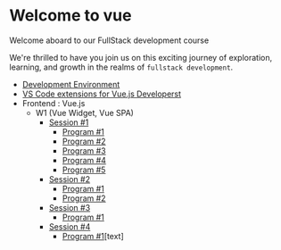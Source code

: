 # Welcome to vue

Welcome aboard to our FullStack development course

We're thrilled to have you join us on this exciting journey of exploration, learning, and growth in the realms of `fullstack development`.

- [Development Environment](/development_environment.md)
- [VS Code extensions for Vue.js Developerst](/vscode_extensions.md)
- Frontend : Vue.js 
  - W1 (Vue Widget, Vue SPA)
    - [Session #1](/Frontend/W1/S1/guide.md)
      - [Program #1](/Frontend/W1/S1/pro01/index.html)
      - [Program #2](/Frontend/W1/S1/pro02/index.html)
      - [Program #3](/Frontend/W1/S1/pro03/index.html)
      - [Program #4](/Frontend/W1/S1/pro04/index.html)
      - [Program #5](/Frontend/W1/S1/pro05/index.html)
    - [Session #2](/Frontend/W1/S2/guide.md)
      - [Program #1](/Frontend/W1/S2/pro01/index.html)
      - [Program #2](/Frontend/W1/S2/pro02/todolist_template.html)
    - [Session #3](/Frontend/W1/S3/guide.md)
      - [Program #1](/Frontend/W1/S3/pro01/index.html)
    - [Session #4](/Frontend/W1/S4/guide.md)
      - [Program #1](/Frontend/W1/S4/pro01/public/index.html)[text]